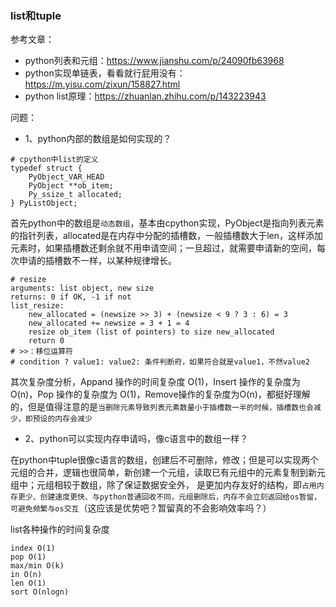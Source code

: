 ###  list和tuple
参考文章：
- python列表和元组：https://www.jianshu.com/p/24090fb63968
- python实现单链表，看看就行屁用没有：https://m.yisu.com/zixun/158827.html
- python list原理：https://zhuanlan.zhihu.com/p/143223943


问题：
- 1、python内部的数组是如何实现的？

```
# cpython中list的定义
typedef struct {
    PyObject_VAR_HEAD
    PyObject **ob_item;
    Py_ssize_t allocated;
} PyListObject;
```
首先python中的数组是`动态数组`，基本由cpython实现，PyObject是指向列表元素的指针列表，allocated是在内存中分配的插槽数，一般插槽数大于len，这样添加元素时，如果插槽数还剩余就不用申请空间；一旦超过，就需要申请新的空间，每次申请的插槽数不一样，以某种规律增长。
```
# resize
arguments: list object, new size
returns: 0 if OK, -1 if not
list_resize:
    new_allocated = (newsize >> 3) + (newsize < 9 ? 3 : 6) = 3
    new_allocated += newsize = 3 + 1 = 4
    resize ob_item (list of pointers) to size new_allocated
    return 0
# >>：移位运算符
# condition ? value1: value2: 条件判断府，如果符合就是value1，不然value2
```
其次复杂度分析，Appand 操作的时间复杂度 O(1)，Insert 操作的复杂度为O(n)，Pop 操作的复杂度为 O(1)，Remove操作的复杂度为O(n)，都挺好理解的，但是值得注意的是`当删除元素导致列表元素数量小于插槽数一半的时候，插槽数也会减少，即预设的内存会减少`

- 2、python可以实现内存申请吗，像c语言中的数组一样？

在python中tuple很像c语言的数组，创建后不可删除，修改；但是可以实现两个元组的合并，逻辑也很简单，新创建一个元组，读取已有元组中的元素复制到新元组中；元组相较于数组，除了保证数据安全外， 是更加内存友好的结构，即`占用内存更少、创建速度更快、与python普通回收不同，元组删除后，内存不会立刻返回给os暂留，可避免频繁与os交互`（这应该是优势吧？暂留真的不会影响效率吗？）

list各种操作的时间复杂度
```
index O(1)
pop O(1)
max/min O(k)
in O(n)
len O(1)
sort O(nlogn)
```
